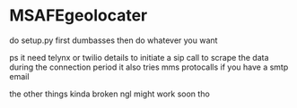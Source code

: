 # MSAFEgeolocater

do setup.py first dumbasses then do whatever you want

ps it need telynx or twilio details to initiate a sip call to scrape the data during the connection period it also tries mms protocalls if you have a smtp email

the other things kinda broken ngl might work soon tho
